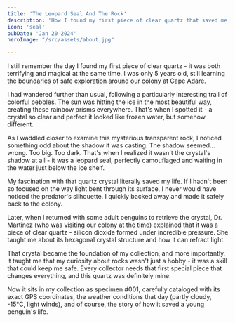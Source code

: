 ```yaml
---
title: 'The Leopard Seal And The Rock'
description: 'How I found my first piece of clear quartz that saved me from a leopard seal encounter'
icon: 'seal'
pubDate: 'Jan 20 2024'
heroImage: "/src/assets/about.jpg"

---
```

I still remember the day I found my first piece of clear quartz - it was both terrifying and magical at the same time. I was only 5 years old, still learning the boundaries of safe exploration around our colony at Cape Adare.

I had wandered further than usual, following a particularly interesting trail of colorful pebbles. The sun was hitting the ice in the most beautiful way, creating these rainbow prisms everywhere. That's when I spotted it - a crystal so clear and perfect it looked like frozen water, but somehow different.

As I waddled closer to examine this mysterious transparent rock, I noticed something odd about the shadow it was casting. The shadow seemed... wrong. Too big. Too dark. That's when I realized it wasn't the crystal's shadow at all - it was a leopard seal, perfectly camouflaged and waiting in the water just below the ice shelf.

My fascination with that quartz crystal literally saved my life. If I hadn't been so focused on the way light bent through its surface, I never would have noticed the predator's silhouette. I quickly backed away and made it safely back to the colony.

Later, when I returned with some adult penguins to retrieve the crystal, Dr. Martinez (who was visiting our colony at the time) explained that it was a piece of clear quartz - silicon dioxide formed under incredible pressure. She taught me about its hexagonal crystal structure and how it can refract light.

That crystal became the foundation of my collection, and more importantly, it taught me that my curiosity about rocks wasn't just a hobby - it was a skill that could keep me safe. Every collector needs that first special piece that changes everything, and this quartz was definitely mine.

Now it sits in my collection as specimen #001, carefully cataloged with its exact GPS coordinates, the weather conditions that day (partly cloudy, -15°C, light winds), and of course, the story of how it saved a young penguin's life.
